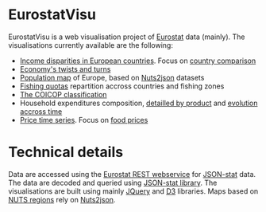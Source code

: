 EurostatVisu
======

EurostatVisu is a web visualisation project of [Eurostat](http://ec.europa.eu/eurostat/) data (mainly). The visualisations currently available are the following:

- [Income disparities in European countries](http://jgaffuri.github.io/EurostatVisu/income_distr.html). Focus on [country comparison](http://jgaffuri.github.io/EurostatVisu/income_distr_2.html)
- [Economy's twists and turns](http://jgaffuri.github.io/EurostatVisu/crisis_route.html)
- [Population map](http://jgaffuri.github.io/EurostatVisu/population_map.html?lvl=3&time=2014&s=1200&proj=laea) of Europe, based on [Nuts2json](https://github.com/jgaffuri/Nuts2json/blob/gh-pages/README.md) datasets
- [Fishing quotas](http://jgaffuri.github.io/EurostatVisu/fq/quotas.html) repartition accross countries and fishing zones
- [The COICOP classification](http://jgaffuri.github.io/EurostatVisu/coicop_hierarchy.html)
- Household expenditures composition, [detailled by product](http://jgaffuri.github.io/EurostatVisu/coicop_sunburst.html) and [evolution accross time](http://jgaffuri.github.io/EurostatVisu/coicop_time_stack.html)
- [Price time series](http://jgaffuri.github.io/EurostatVisu/timeser.html). Focus on [food prices](http://jgaffuri.github.io/EurostatVisu/FPMT_timeser.html)

# Technical details

Data are accessed using the [Eurostat REST webservice](http://ec.europa.eu/eurostat/web/json-and-unicode-web-services/getting-started/rest-request) for [JSON-stat](https://json-stat.org/) data. The data are decoded and queried using [JSON-stat library](https://json-stat.com/). The visualisations are built using mainly [JQuery](https://jquery.com/) and [D3](https://d3js.org/) libraries. Maps based on <a href="http://ec.europa.eu/eurostat/web/nuts/overview" target="_blank">NUTS regions</a> rely on [Nuts2json](https://github.com/jgaffuri/Nuts2json/blob/gh-pages/README.md).
